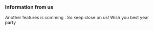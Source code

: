 ### Information from us
Another features is comming . So keep close on us!
Wish you best year party
